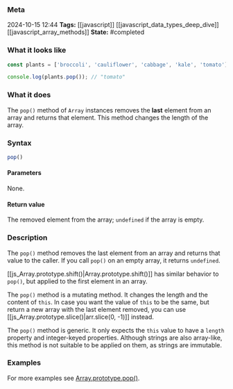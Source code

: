 ### Meta
2024-10-15 12:44
**Tags:** [[javascript]] [[javascript_data_types_deep_dive]] [[javascript_array_methods]]
**State:** #completed 

### What it looks like
```JavaScript title:app.js
const plants = ['broccoli', 'cauliflower', 'cabbage', 'kale', 'tomato'];

console.log(plants.pop()); // "tomato"
```

### What it does
The `pop()` method of `Array` instances removes the **last** element from an array and returns that element. This method changes the length of the array.

### Syntax
```JavaScript title:app.js
pop()
```

#### Parameters
None.

#### Return value
The removed element from the array; `undefined` if the array is empty.

### Description
The `pop()` method removes the last element from an array and returns that value to the caller. If you call `pop()` on an empty array, it returns `undefined`.

[[js_Array.prototype.shift()|Array.prototype.shift()]] has similar behavior to `pop()`, but applied to the first element in an array.

The `pop()` method is a mutating method. It changes the length and the content of `this`. In case you want the value of `this` to be the same, but return a new array with the last element removed, you can use [[js_Array.prototype.slice()|arr.slice(0, -1)]] instead.

The `pop()` method is generic. It only expects the `this` value to have a `length` property and integer-keyed properties. Although strings are also array-like, this method is not suitable to be applied on them, as strings are immutable.

### Examples
For more examples see [Array.prototype.pop()](https://developer.mozilla.org/en-US/docs/Web/JavaScript/Reference/Global_Objects/Array/pop#examples).